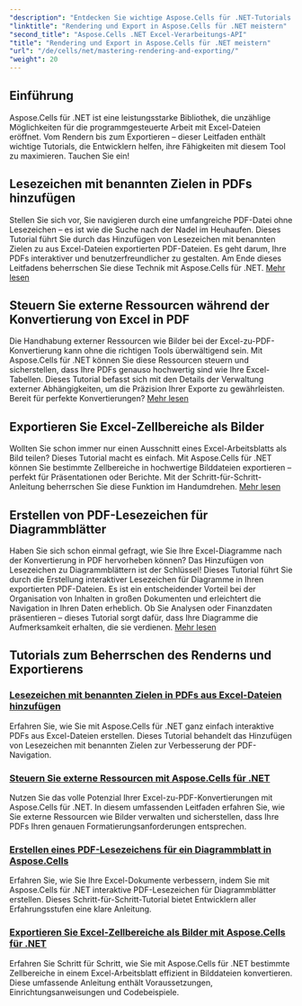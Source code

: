 ```yaml
---
"description": "Entdecken Sie wichtige Aspose.Cells für .NET-Tutorials. Lernen Sie mit unseren ausführlichen Anleitungen das Rendern, Exportieren, Verwalten von Ressourcen, Hinzufügen von Lesezeichen und mehr."
"linktitle": "Rendering und Export in Aspose.Cells für .NET meistern"
"second_title": "Aspose.Cells .NET Excel-Verarbeitungs-API"
"title": "Rendering und Export in Aspose.Cells für .NET meistern"
"url": "/de/cells/net/mastering-rendering-and-exporting/"
"weight": 20
---
```


## Einführung

Aspose.Cells für .NET ist eine leistungsstarke Bibliothek, die unzählige Möglichkeiten für die programmgesteuerte Arbeit mit Excel-Dateien eröffnet. Vom Rendern bis zum Exportieren – dieser Leitfaden enthält wichtige Tutorials, die Entwicklern helfen, ihre Fähigkeiten mit diesem Tool zu maximieren. Tauchen Sie ein!

## Lesezeichen mit benannten Zielen in PDFs hinzufügen  
Stellen Sie sich vor, Sie navigieren durch eine umfangreiche PDF-Datei ohne Lesezeichen – es ist wie die Suche nach der Nadel im Heuhaufen. Dieses Tutorial führt Sie durch das Hinzufügen von Lesezeichen mit benannten Zielen zu aus Excel-Dateien exportierten PDF-Dateien. Es geht darum, Ihre PDFs interaktiver und benutzerfreundlicher zu gestalten. Am Ende dieses Leitfadens beherrschen Sie diese Technik mit Aspose.Cells für .NET. [Mehr lesen](./add-bookmarks-with-named-destinations/)

## Steuern Sie externe Ressourcen während der Konvertierung von Excel in PDF  
Die Handhabung externer Ressourcen wie Bilder bei der Excel-zu-PDF-Konvertierung kann ohne die richtigen Tools überwältigend sein. Mit Aspose.Cells für .NET können Sie diese Ressourcen steuern und sicherstellen, dass Ihre PDFs genauso hochwertig sind wie Ihre Excel-Tabellen. Dieses Tutorial befasst sich mit den Details der Verwaltung externer Abhängigkeiten, um die Präzision Ihrer Exporte zu gewährleisten. Bereit für perfekte Konvertierungen? [Mehr lesen](./control-external-resources/)

## Exportieren Sie Excel-Zellbereiche als Bilder  
Wollten Sie schon immer nur einen Ausschnitt eines Excel-Arbeitsblatts als Bild teilen? Dieses Tutorial macht es einfach. Mit Aspose.Cells für .NET können Sie bestimmte Zellbereiche in hochwertige Bilddateien exportieren – perfekt für Präsentationen oder Berichte. Mit der Schritt-für-Schritt-Anleitung beherrschen Sie diese Funktion im Handumdrehen. [Mehr lesen](./export-excel-cell-ranges-as-images/)

## Erstellen von PDF-Lesezeichen für Diagrammblätter
Haben Sie sich schon einmal gefragt, wie Sie Ihre Excel-Diagramme nach der Konvertierung in PDF hervorheben können? Das Hinzufügen von Lesezeichen zu Diagrammblättern ist der Schlüssel! Dieses Tutorial führt Sie durch die Erstellung interaktiver Lesezeichen für Diagramme in Ihren exportierten PDF-Dateien. Es ist ein entscheidender Vorteil bei der Organisation von Inhalten in großen Dokumenten und erleichtert die Navigation in Ihren Daten erheblich. Ob Sie Analysen oder Finanzdaten präsentieren – dieses Tutorial sorgt dafür, dass Ihre Diagramme die Aufmerksamkeit erhalten, die sie verdienen. [Mehr lesen](./creating-pdf-bookmark-for-chart-sheet/)

## Tutorials zum Beherrschen des Renderns und Exportierens
### [Lesezeichen mit benannten Zielen in PDFs aus Excel-Dateien hinzufügen](./add-bookmarks-with-named-destinations/)
Erfahren Sie, wie Sie mit Aspose.Cells für .NET ganz einfach interaktive PDFs aus Excel-Dateien erstellen. Dieses Tutorial behandelt das Hinzufügen von Lesezeichen mit benannten Zielen zur Verbesserung der PDF-Navigation.
### [Steuern Sie externe Ressourcen mit Aspose.Cells für .NET](./control-external-resources/)
Nutzen Sie das volle Potenzial Ihrer Excel-zu-PDF-Konvertierungen mit Aspose.Cells für .NET. In diesem umfassenden Leitfaden erfahren Sie, wie Sie externe Ressourcen wie Bilder verwalten und sicherstellen, dass Ihre PDFs Ihren genauen Formatierungsanforderungen entsprechen.
### [Erstellen eines PDF-Lesezeichens für ein Diagrammblatt in Aspose.Cells](./creating-pdf-bookmark-for-chart-sheet/)
Erfahren Sie, wie Sie Ihre Excel-Dokumente verbessern, indem Sie mit Aspose.Cells für .NET interaktive PDF-Lesezeichen für Diagrammblätter erstellen. Dieses Schritt-für-Schritt-Tutorial bietet Entwicklern aller Erfahrungsstufen eine klare Anleitung.
### [Exportieren Sie Excel-Zellbereiche als Bilder mit Aspose.Cells für .NET](./export-excel-cell-ranges-as-images/)
Erfahren Sie Schritt für Schritt, wie Sie mit Aspose.Cells für .NET bestimmte Zellbereiche in einem Excel-Arbeitsblatt effizient in Bilddateien konvertieren. Diese umfassende Anleitung enthält Voraussetzungen, Einrichtungsanweisungen und Codebeispiele.
